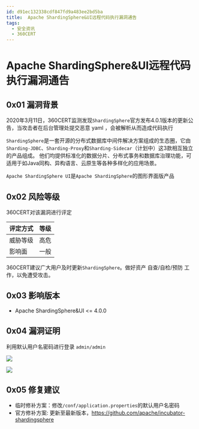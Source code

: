 ```yaml
---
id: d91ec132338cdf847fd9a483ee2bd5ba
title:  Apache ShardingSphere&UI远程代码执行漏洞通告
tags: 
  - 安全资讯
  - 360CERT
---
```


#  Apache ShardingSphere&UI远程代码执行漏洞通告

0x01 漏洞背景
---------


2020年3月11日，360CERT监测发现`ShardingSphere`官方发布4.0.1版本的更新公告，当攻击者在后台管理处提交恶意 yaml ，会被解析从而造成代码执行


`ShardingSphere`是一套开源的分布式数据库中间件解决方案组成的生态圈，它由`Sharding-JDBC`、`Sharding-Proxy`和`Sharding-Sidecar`（计划中）这3款相互独立的产品组成。 他们均提供标准化的数据分片、分布式事务和数据库治理功能，可适用于如Java同构、异构语言、云原生等各种多样化的应用场景。


`Apache ShardingSphere UI`是`Apache ShardingSphere`的图形界面版产品


0x02 风险等级
---------


360CERT对该漏洞进行评定




| 评定方式 | 等级 |
| --- | --- |
| 威胁等级 | 高危 |
| 影响面 | 一般 |


360CERT建议广大用户及时更新`ShardingSphere`。做好资产 自查/自检/预防 工作，以免遭受攻击。


0x03 影响版本
---------


* Apache ShardingSphere&UI <= 4.0.0


0x04 漏洞证明
---------


利用默认用户名密码进行登录 `admin/admin`


![](https://user-images.githubusercontent.com/37403964/76380551-0cd4cd00-638e-11ea-89dd-8213ae1607ff.png)


![](https://user-images.githubusercontent.com/37403964/76380555-0e9e9080-638e-11ea-9822-ad6198f41860.png)


0x05 修复建议
---------


* 临时修补方案：修改`/conf/application.properties`的默认用户名密码
* 官方修补方案: 更新至最新版本，<https://github.com/apache/incubator-shardingsphere>


